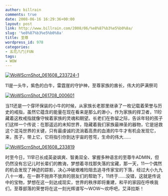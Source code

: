 ```yaml
---
author: billrain
comments: true
date: 2008-06-16 16:29:36+00:00
layout: post
link: http://www.billrain.com/2008/06/%e8%87%b3%e5%b0%8a/
slug: '%e8%87%b3%e5%b0%8a'
title: 至尊
wordpress_id: 978
categories:
- 五花八门|FUN
tags:
- WOW
---
```


[![WoWScrnShot_061608_233724-1](http://www.billrain.com/wp-content/uploads/2008/06/wowscrnshot-061608-233724-1-thumb.jpg)](http://www.billrain.com/wp-content/uploads/2008/06/wowscrnshot-061608-233724-1.jpg)




11是一头牛，紫色的白牛，雷霆崖的守护神，至尊家族的酋长，伟大的萨满祭司




[![WoWScrnShot_061708_000601](http://www.billrain.com/wp-content/uploads/2008/06/wowscrnshot-061708-000601-thumb.jpg)](http://www.billrain.com/wp-content/uploads/2008/06/wowscrnshot-061708-000601.jpg)




当11还是一个穿环保装的小牛的时候，从家族长老那里继承了一枚记载着荣誉与历史的戒指，虽然它蕴含的能量在现在看来是那么的渺小，作为家族的捍卫者，11珍藏着这枚戒指就像守候着家族的灵魂和期望。长老们在弥留之际，告诉年轻的孩子们这样一个传说：在那遥远的未知世界，隐藏着我们家族最神圣的器物，它是拯救这个混沌世界的关键，只有最虔诚的流淌着高贵的血液的牛牛才有机会发现它，来，孩子，带上它，它将指引你到达宇宙的苍穹，生命的伟大……




[![WoWScrnShot_061608_233819](http://www.billrain.com/wp-content/uploads/2008/06/wowscrnshot-061608-233819-thumb.jpg)](http://www.billrain.com/wp-content/uploads/2008/06/wowscrnshot-061608-233819.jpg)




时至今日，11早已长成英姿飒爽、智勇双全、掌握多种语言的至尊牛ADMIN，但仍然没有忘记儿时长辈们的教诲，梦想着寻找那失落的宝藏，那一天，11一个偶然的机会发现了神迹的踪影，决心冲破艰难险阻去追寻传家宝的下落，经过大小九九八十一难，在一群不抛弃不放弃的朋友们的帮助下，11终于……没错，这就是传说中的宝物，梦想在这一刻达成现实，世界的秩序即将重建，和平的家园在呼唤我们，至尊部落的荣誉将在这一刻光辉谱写～WOW～欢呼吧，艾泽拉斯！



